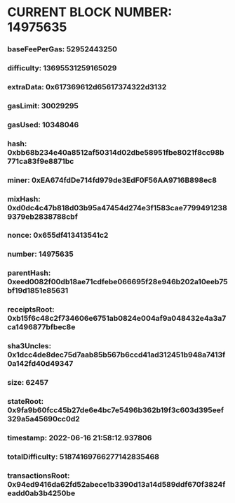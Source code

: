 # CURRENT BLOCK NUMBER: 14975635

### baseFeePerGas: 52952443250
### difficulty: 13695531259165029
### extraData: 0x617369612d65617374322d3132
### gasLimit: 30029295
### gasUsed: 10348046
### hash: 0xbb68b234e40a8512af50314d02dbe58951fbe8021f8cc98b771ca83f9e8871bc
### miner: 0xEA674fdDe714fd979de3EdF0F56AA9716B898ec8
### mixHash: 0xd0dc4c47b818d03b95a47454d274e3f1583cae77994912389379eb2838788cbf
### nonce: 0x655df413413541c2
### number: 14975635
### parentHash: 0xeed0082f00db18ae71cdfebe066695f28e946b202a10eeb75bf19d1851e85631
### receiptsRoot: 0xb15f6c48c2f734606e6751ab0824e004af9a048432e4a3a7ca1496877bfbec8e
### sha3Uncles: 0x1dcc4de8dec75d7aab85b567b6ccd41ad312451b948a7413f0a142fd40d49347
### size: 62457
### stateRoot: 0x9fa9b60fcc45b27de6e4bc7e5496b362b19f3c603d395eef329a5a45690cc0d2
### timestamp: 2022-06-16 21:58:12.937806
### totalDifficulty: 51874169766277142835468
### transactionsRoot: 0x94ed9416da62fd52abece1b3390d13a14d589ddf670f3824feadd0ab3b4250be
